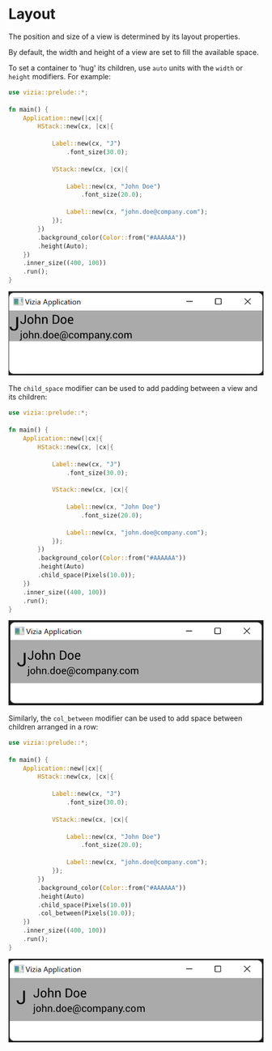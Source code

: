 # Layout

The position and size of a view is determined by its layout properties.

By default, the width and height of a view are set to fill the available space.

To set a container to 'hug' its children, use `auto` units with the `width` or `height` modifiers. For example:

```rust
use vizia::prelude::*;

fn main() {
    Application::new(|cx|{
        HStack::new(cx, |cx|{
            
            Label::new(cx, "J")
                .font_size(30.0);
            
            VStack::new(cx, |cx|{
    
                Label::new(cx, "John Doe")
                    .font_size(20.0);
                
                Label::new(cx, "john.doe@company.com");
            });
        })
        .background_color(Color::from("#AAAAAA"))
        .height(Auto);
    })
    .inner_size((400, 100))
    .run();
}
```

![](../img/height.png)

The `child_space` modifier can be used to add padding between a view and its children:

```rust
use vizia::prelude::*;

fn main() {
    Application::new(|cx|{
        HStack::new(cx, |cx|{
            
            Label::new(cx, "J")
                .font_size(30.0);
            
            VStack::new(cx, |cx|{
    
                Label::new(cx, "John Doe")
                    .font_size(20.0);
                
                Label::new(cx, "john.doe@company.com");
            });
        })
        .background_color(Color::from("#AAAAAA"))
        .height(Auto)
        .child_space(Pixels(10.0));
    })
    .inner_size((400, 100))
    .run();
}
```
![](../img/child_space.png)

Similarly, the `col_between` modifier can be used to add space between children arranged in a row:

```rust
use vizia::prelude::*;

fn main() {
    Application::new(|cx|{
        HStack::new(cx, |cx|{
            
            Label::new(cx, "J")
                .font_size(30.0);
            
            VStack::new(cx, |cx|{
    
                Label::new(cx, "John Doe")
                    .font_size(20.0);
                
                Label::new(cx, "john.doe@company.com");
            });
        })
        .background_color(Color::from("#AAAAAA"))
        .height(Auto)
        .child_space(Pixels(10.0))
        .col_between(Pixels(10.0));
    })
    .inner_size((400, 100))
    .run();
}
```

![](../img/col_between.png)